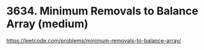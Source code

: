 # 3634. Minimum Removals to Balance Array (medium)

https://leetcode.com/problems/minimum-removals-to-balance-array/
